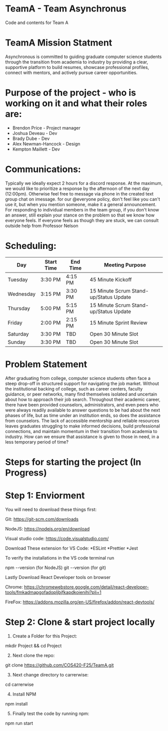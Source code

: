 # TeamA - Team Asynchronus
Code and contents for Team A

# TeamA Mission Statment

Asynchronous is committed to guiding graduate computer science students through the transition from academia to industry by providing a clear, supportive platform to build resumes, showcase professional profiles, connect with mentors, and actively pursue career opportunities.


# Purpose of the project - who is working on it and what their roles are:
+ Brendon Price - Project manager 
+ Joshua Deveau - Dev 
+ Brady Dube - Dev 
+ Alex Newman-Hancock - Design 
+ Kempton Maillett - Dev



# Communications:

Typically we ideally expect 2 hours for a discord response. At the maximum, we would like to prioritize a response by the afternoon of the next day (12:00pm). Otherwise feel free to message via phone in the created text group chat on imessage. for our @everyone policy, don't feel like you can't use it, but when you mention someone, make it a general announcement. For responding to individual members in the team group, if you don't know an answer, still explain your stance on the problem so that we know how everyone feels. If everyone feels as though they are stuck, we can consult outside help from Professor Nelson



# Scheduling:

| Day  | Start Time | End Time | Meeting Purpose |
| ------------- | ------------- | ------------- | ------------- |
| Tuesday | 3:30 PM | 4:15 PM | 45 Minute Kickoff |
| Wednesday  | 3:15 PM  | 3:30 PM | 15 Minute Scrum Stand-up/Status Update |    
| Thursday  | 5:00 PM  | 5:15 PM | 15 Minute Scrum Stand-up/Status Update |
| Friday | 2:00 PM | 2:15 PM | 15 Minute Sprint Review |
| Saturday  | 3:30 PM  | TBD | Open 30 Minute Slot |  
| Sunday  | 3:30 PM  | TBD | Open 30 Minute Slot |







# Problem Statement 

After graduating from college, computer science students often face a steep drop-off in structured support for navigating the job market. Without the institutional backing of college, such as career centers, faculty guidance, or peer networks, many find themselves isolated and uncertain about how to approach their job search. Throughout their academic career, there have been provided counselors, administrators, and even peers who were always readily available to answer questions to be had about the next phases of life, but as time under an institution ends, so does the assistance from counselors. The lack of accessible mentorship and reliable resources leaves graduates struggling to make informed decisions, build professional connections, and maintain momentum in their transition from academia to industry. How can we ensure that assistance is given to those in need, in a less temporary period of time?

# Steps for starting the project (In Progress)

# Step 1: Enviorment

You will need to download these things first:

Git: https://git-scm.com/downloads

NodeJS: https://nodejs.org/en/download

Visual studio code: https://code.visualstudio.com/

Download These extension for VS Code:
*ESLint
*Prettier
*Jest

To verify the installations in the VS code terminal run

npm --version (for NodeJS)
git --version (for git)

Lastly Download React Developer tools on browser

Chrome: https://chromewebstore.google.com/detail/react-developer-tools/fmkadmapgofadopljbjfkapdkoienihi?pli=1

FireFox: https://addons.mozilla.org/en-US/firefox/addon/react-devtools/

# Step 2: Clone & start project locally

1. Create a Folder for this Project:

mkdir Project &&
cd Project

2. Next clone the repo:

git clone https://github.com/COS420-F25/TeamA.git

3. Next change directory to carrerwise:

cd carrerwise

4. Install NPM

npm install

5. Finally test the code by running npm:

npm run start


